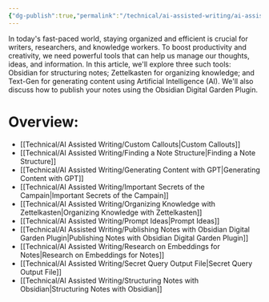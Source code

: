 ```yaml
---
{"dg-publish":true,"permalink":"/technical/ai-assisted-writing/ai-assisted-writing/","noteIcon":"Technical","created":"2023-04-07T21:54:08.254+02:00","updated":"2023-04-30T19:48:25.939+02:00"}
---
```



In today's fast-paced world, staying organized and efficient is crucial for writers, researchers, and knowledge workers. To boost productivity and creativity, we need powerful tools that can help us manage our thoughts, ideas, and information. In this article, we'll explore three such tools: Obsidian for structuring notes; Zettelkasten for organizing knowledge; and Text-Gen for generating content using Artificial Intelligence (AI). We'll also discuss how to publish your notes using the Obsidian Digital Garden Plugin.

# Overview:

- [[Technical/AI Assisted Writing/Custom Callouts\|Custom Callouts]]
- [[Technical/AI Assisted Writing/Finding a Note Structure\|Finding a Note Structure]]
- [[Technical/AI Assisted Writing/Generating Content with GPT\|Generating Content with GPT]]
- [[Technical/AI Assisted Writing/Important Secrets of the Campain\|Important Secrets of the Campain]]
- [[Technical/AI Assisted Writing/Organizing Knowledge with Zettelkasten\|Organizing Knowledge with Zettelkasten]]
- [[Technical/AI Assisted Writing/Prompt Ideas\|Prompt Ideas]]
- [[Technical/AI Assisted Writing/Publishing Notes with Obsidian Digital Garden Plugin\|Publishing Notes with Obsidian Digital Garden Plugin]]
- [[Technical/AI Assisted Writing/Research on Embeddings for Notes\|Research on Embeddings for Notes]]
- [[Technical/AI Assisted Writing/Secret Query Output File\|Secret Query Output File]]
- [[Technical/AI Assisted Writing/Structuring Notes with Obsidian\|Structuring Notes with Obsidian]]



